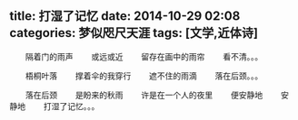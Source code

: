 title: 打湿了记忆
date: 2014-10-29 02:08
categories: 梦似咫尺天涯
tags: [文学,近体诗]
---
　　隔着门的雨声
　　或远或近
　　留存在画中的雨帘
　　看不清。。。

　　梧桐叶落
　　撑着伞的我穿行
　　遮不住的雨滴
　　落在后颈。。。

　　落在后颈
　　是盼来的秋雨
　　许是在一个人的夜里
　　便安静地
　　安静地
　　打湿了记忆。。。